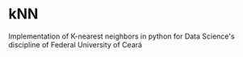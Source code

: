 # kNN
Implementation of K-nearest neighbors in python for Data Science's discipline of Federal University of Ceará
